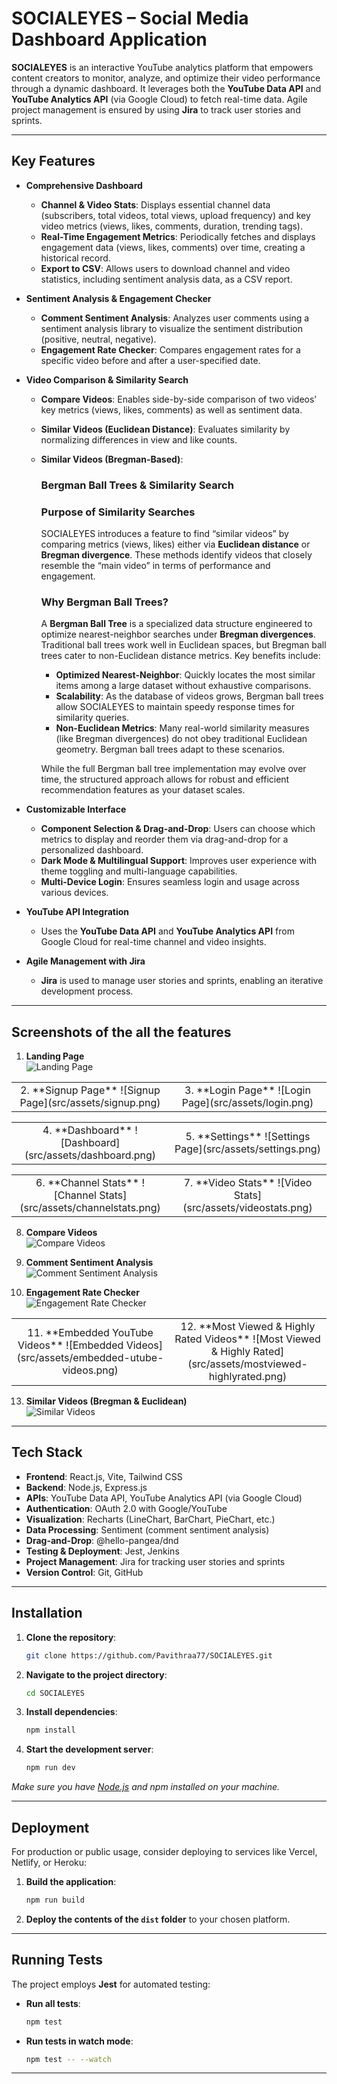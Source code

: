 # SOCIALEYES – Social Media Dashboard Application

**SOCIALEYES** is an interactive YouTube analytics platform that empowers content creators to monitor, analyze, and optimize their video performance through a dynamic dashboard. It leverages both the **YouTube Data API** and **YouTube Analytics API** (via Google Cloud) to fetch real-time data. Agile project management is ensured by using **Jira** to track user stories and sprints.

---

## Key Features

- **Comprehensive Dashboard**  
  - **Channel & Video Stats**: Displays essential channel data (subscribers, total videos, total views, upload frequency) and key video metrics (views, likes, comments, duration, trending tags).  
  - **Real-Time Engagement Metrics**: Periodically fetches and displays engagement data (views, likes, comments) over time, creating a historical record.  
  - **Export to CSV**: Allows users to download channel and video statistics, including sentiment analysis data, as a CSV report.

- **Sentiment Analysis & Engagement Checker**  
  - **Comment Sentiment Analysis**: Analyzes user comments using a sentiment analysis library to visualize the sentiment distribution (positive, neutral, negative).  
  - **Engagement Rate Checker**: Compares engagement rates for a specific video before and after a user-specified date.

- **Video Comparison & Similarity Search**  
  - **Compare Videos**: Enables side-by-side comparison of two videos’ key metrics (views, likes, comments) as well as sentiment data.  
  - **Similar Videos (Euclidean Distance)**: Evaluates similarity by normalizing differences in view and like counts.  
  - **Similar Videos (Bregman-Based)**:
    ### Bergman Ball Trees & Similarity Search

    ### Purpose of Similarity Searches
    
    SOCIALEYES introduces a feature to find “similar videos” by comparing metrics (views, likes) either via **Euclidean distance** or **Bregman divergence**. These methods identify videos that closely resemble the “main video” in terms of performance and engagement.
    
    ### Why Bergman Ball Trees?
    
    A **Bergman Ball Tree** is a specialized data structure engineered to optimize nearest-neighbor searches under **Bregman divergences**. Traditional ball trees work well in Euclidean spaces, but Bregman ball trees cater to non-Euclidean distance metrics. Key benefits include:
    
    - **Optimized Nearest-Neighbor**: Quickly locates the most similar items among a large dataset without exhaustive comparisons.  
    - **Scalability**: As the database of videos grows, Bergman ball trees allow SOCIALEYES to maintain speedy response times for similarity queries.  
    - **Non-Euclidean Metrics**: Many real-world similarity measures (like Bregman divergences) do not obey traditional Euclidean geometry. Bergman ball trees adapt to these scenarios.
    
    While the full Bergman ball tree implementation may evolve over time, the structured approach allows for robust and efficient recommendation features as your dataset scales.
    
- **Customizable Interface**  
  - **Component Selection & Drag-and-Drop**: Users can choose which metrics to display and reorder them via drag-and-drop for a personalized dashboard.  
  - **Dark Mode & Multilingual Support**: Improves user experience with theme toggling and multi-language capabilities.  
  - **Multi-Device Login**: Ensures seamless login and usage across various devices.

- **YouTube API Integration**  
  - Uses the **YouTube Data API** and **YouTube Analytics API** from Google Cloud for real-time channel and video insights.

- **Agile Management with Jira**  
  - **Jira** is used to manage user stories and sprints, enabling an iterative development process.

---

## Screenshots of the all the features
1. **Landing Page**  
   ![Landing Page](src/assets/landingpage.png)

<table width="100%">
  <tr>
    <td width="50%" align="center">
      2. **Signup Page**  
      ![Signup Page](src/assets/signup.png)
    </td>
    <td width="50%" align="center">
      3. **Login Page**  
      ![Login Page](src/assets/login.png)
    </td>
  </tr>
</table>

<table width="100%">
  <tr>
    <td width="50%" align="center">
      4. **Dashboard**  
      ![Dashboard](src/assets/dashboard.png)
    </td>
    <td width="50%" align="center">
      5. **Settings**  
      ![Settings Page](src/assets/settings.png)
    </td>
  </tr>
</table>

<table width="100%">
  <tr>
    <td width="50%" align="center">
      6. **Channel Stats**  
      ![Channel Stats](src/assets/channelstats.png)
    </td>
    <td width="50%" align="center">
      7. **Video Stats**  
      ![Video Stats](src/assets/videostats.png)
    </td>
  </tr>
</table>

8. **Compare Videos**  
   ![Compare Videos](src/assets/comparevideos.png)

9. **Comment Sentiment Analysis**  
   ![Comment Sentiment Analysis](src/assets/comment-sentimentanalysis.png)

10. **Engagement Rate Checker**  
    ![Engagement Rate Checker](src/assets/engagement-rate-checker.png)

<table width="100%">
  <tr>
    <td width="50%" align="center">
      11. **Embedded YouTube Videos**  
      ![Embedded Videos](src/assets/embedded-utube-videos.png)
    </td>
    <td width="50%" align="center">
      12. **Most Viewed & Highly Rated Videos**  
      ![Most Viewed & Highly Rated](src/assets/mostviewed-highlyrated.png)
    </td>
  </tr>
</table>

13. **Similar Videos (Bregman & Euclidean)**  
    ![Similar Videos](src/assets/similarvideos-bregman-euclidean.png)

---

## Tech Stack

- **Frontend**: React.js, Vite, Tailwind CSS  
- **Backend**: Node.js, Express.js  
- **APIs**: YouTube Data API, YouTube Analytics API (via Google Cloud)  
- **Authentication**: OAuth 2.0 with Google/YouTube  
- **Visualization**: Recharts (LineChart, BarChart, PieChart, etc.)  
- **Data Processing**: Sentiment (comment sentiment analysis)  
- **Drag-and-Drop**: @hello-pangea/dnd  
- **Testing & Deployment**: Jest, Jenkins  
- **Project Management**: Jira for tracking user stories and sprints  
- **Version Control**: Git, GitHub  

---

## Installation

1. **Clone the repository**:
   ```bash
   git clone https://github.com/Pavithraa77/SOCIALEYES.git
   ```
2. **Navigate to the project directory**:
   ```bash
   cd SOCIALEYES
   ```
3. **Install dependencies**:
   ```bash
   npm install
   ```
4. **Start the development server**:
   ```bash
   npm run dev
   ```
*Make sure you have [Node.js](https://nodejs.org/) and npm installed on your machine.*

---

## Deployment

For production or public usage, consider deploying to services like Vercel, Netlify, or Heroku:

1. **Build the application**:
   ```bash
   npm run build
   ```
2. **Deploy the contents of the `dist` folder** to your chosen platform.


---

## Running Tests

The project employs **Jest** for automated testing:

- **Run all tests**:
  ```bash
  npm test
  ```
- **Run tests in watch mode**:
  ```bash
  npm test -- --watch
  ```
---

